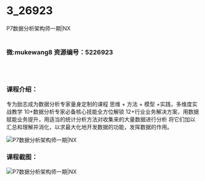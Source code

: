 # 3_26923
P7数据分析架构师一期|NX
<br/></br>
<h3>微:mukewang8 资源编号：5226923</h3>
<br/></br>
<h3>课程介绍：</h3>
<p>专为励志成为<a title="查看与 数据分析 相关的文章" target="_blank">数据分析</a>专家量身定制的课程 思维 + 方法 + 模型 +实践，多维度实战教学 10+<a title="查看与 数据分析 相关的文章" target="_blank">数据分析</a>专家必备核心技能全方位解锁 12+行业业务解决方案，用数据赋能业务提升，用适当的统计分析方法对收集来的大量数据进行分析 将它们加以汇总和理解并消化，以求最大化地开发数据的功能，发挥数据的作用。</p>
<p><img src="https://www.ko996.com/wp-content/uploads/img/2022/10/1-32-300x178.png" alt="P7数据分析架构师一期|NX"></p>
<div class="info-desc">
<h3>课程截图：</h3>
<p><img src="https://www.ko996.com/wp-content/uploads/img/2022/10/2-34.png" alt="P7数据分析架构师一期|NX"></p>


			
</div>
